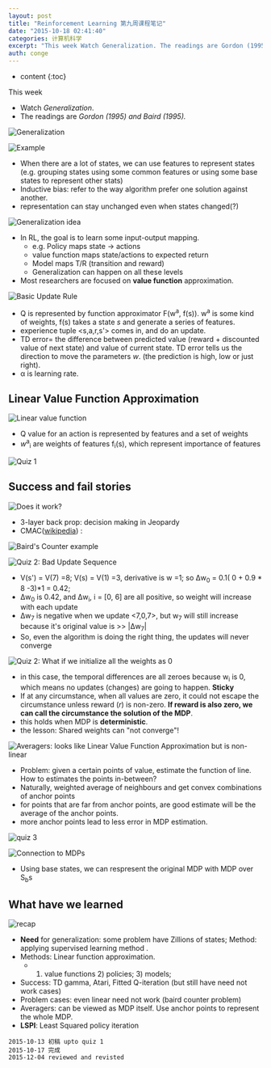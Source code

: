 ```yaml
---
layout: post
title: "Reinforcement Learning 第九周课程笔记"
date: "2015-10-18 02:41:40"
categories: 计算机科学
excerpt: "This week Watch Generalization. The readings are Gordon (1995) and Baird..."
auth: conge
---
```

* content
{:toc}

This week  
* Watch *Generalization*. 
* The readings are *Gordon (1995) *and* Baird (1995).*

![Generalization](/assets/images/计算机科学/118382-9310c266d53d3bb7.png)

![Example](/assets/images/计算机科学/118382-15a6061d8c8cd348.png)

* When there are a lot of states, we can use features to represent states (e.g. grouping states using some common features or using some base states to represent other stats)
* Inductive bias: refer to the way algorithm prefer one solution against another.
* representation can stay unchanged even when states changed(?)

![Generalization idea](/assets/images/计算机科学/118382-f4afb986d8264ff0.png)

* In RL, the goal is to learn some input-output mapping. 
  * e.g. Policy maps state -> actions 
  * value function maps state/actions to expected return
  * Model maps T/R (transition and reward)
  * Generalization can happen on all these levels 
* Most researchers are focused on __value function__ approximation.

![Basic Update Rule](/assets/images/计算机科学/118382-89f07fed7553e314.png)

* Q is represented by function approximator F(w<sup>a</sup>, f(s)). w<sup>a</sup> is some kind of weights, f(s) takes a state _s_ and generate a series of features.
* experience tuple <s,a,r,s'> comes in, and do an update.
* TD error= the difference between predicted value (reward + discounted value of next state) and value of current state. TD error tells us the direction to move the parameters _w_. (the prediction is high, low or just right).
*  α is learning rate.

## Linear Value Function Approximation

![Linear value function](/assets/images/计算机科学/118382-d9994c638a29f0ff.png)

* Q value for an action is represented by features and a set of weights
* _w_<sup>a</sup><sub>i</sub> are weights of features f<sub>i</sub>(s), which represent importance of features

![Quiz 1](/assets/images/计算机科学/118382-626ee8bf2b94526e.png)

## Success and fail stories

![Does it work?](/assets/images/计算机科学/118382-cd110eb4ef5a32b6.png)

* 3-layer back prop: decision making in Jeopardy
* CMAC([wikipedia](https://en.wikipedia.org/wiki/Cerebellar_model_articulation_controller)) : 


![Baird's Counter example](/assets/images/计算机科学/118382-510b8512f8a6cf7c.png)

![Quiz 2: Bad Update Sequence](/assets/images/计算机科学/118382-54563d182803acda.png)

* V(s') = V(7) =8; V(s) = V(1) =3, derivative is w =1; so  Δw<sub>0</sub> = 0.1( 0 + 0.9 * 8 -3)*1 = 0.42;
* Δw<sub>0</sub> is 0.42, and Δw<sub>i</sub>, i = [0, 6] are all positive, so weight will increase with each update
* Δw<sub>7</sub> is negative when we update <7,0,7>, but w<sub>7</sub> will still increase because it's original value is >> |Δw<sub>7</sub>|
* So, even the algorithm is doing the right thing, the updates will never converge

![Quiz 2: What if we initialize all the weights as 0](/assets/images/计算机科学/118382-aaacf7d55655c05f.png)

* in this case, the temporal differences are all zeroes because w<sub>i</sub> is 0, which means no updates (changes) are going to happen. __Sticky__
* If at any circumstance, when all values are zero, it could not escape the circumstance unless reward (*r*) is non-zero. __If reward is also zero, we can call the circumstance the solution of the MDP__.
* this holds when MDP is __deterministic__.
* the lesson: Shared weights can "not converge"!

![Averagers: looks like  Linear Value Function Approximation but is non-linear](/assets/images/计算机科学/118382-4879e276577c7384.png)

* Problem: given a certain points of value, estimate the function of line. How to estimates the points in-between?
*  Naturally, weighted average of neighbours and get convex combinations of anchor points
* for points that are far from anchor points, are good estimate will be the average of the anchor points.
* more anchor points lead to less error in MDP estimation.

![quiz 3](/assets/images/计算机科学/118382-1740031ded7636c1.png)

![Connection to MDPs](/assets/images/计算机科学/118382-c36f7d653a5bbd00.png)

* Using base states, we can respresent the original MDP with MDP over S<sub>b</sub>s

## What have we learned

![recap](/assets/images/计算机科学/118382-85ea45dc5fa114f6.png)

* __Need__ for generalization: some problem have Zillions of states; Method: applying supervised learning method .
* Methods: Linear function approximation.
  * 1) value functions 2) policies; 3) models;
* Success: TD gamma, Atari, Fitted Q-iteration (but still have need not work cases)
* Problem cases: even linear need not work (baird counter problem)
* Averagers: can be viewed as MDP itself. Use anchor points to represent the whole MDP.
* __LSPI__: Least Squared policy iteration


```
2015-10-13 初稿 upto quiz 1
2015-10-17 完成
2015-12-04 reviewed and revisted
```
